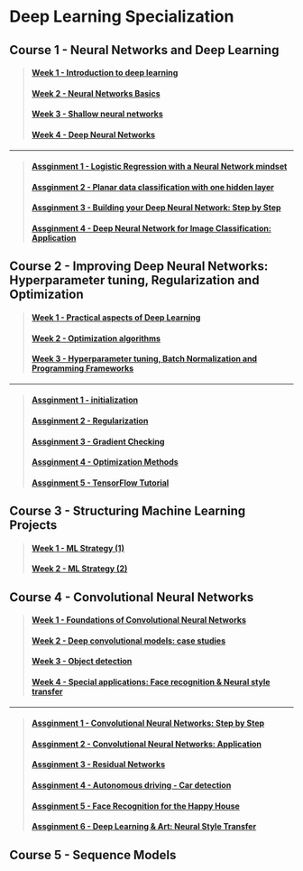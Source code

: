 # Deep Learning Specialization

## Course 1 - Neural Networks and Deep Learning

> #### [Week 1 - Introduction to deep learning](https://github.com/htaiwan/note-andrew-deep-learning/blob/master/Note/1-1.md)
> #### [Week 2 - Neural Networks Basics](https://github.com/htaiwan/note-andrew-deep-learning/blob/master/Note/1-2.md)
> #### [Week 3 - Shallow neural networks](https://github.com/htaiwan/note-andrew-deep-learning/blob/master/Note/1-3.md)
> #### [Week 4 - Deep Neural Networks](https://github.com/htaiwan/note-andrew-deep-learning/blob/master/Note/1-4.md)

---

> #### [Assginment 1 - Logistic Regression with a Neural Network mindset](https://github.com/htaiwan/note-andrew-deep-learning/blob/master/Assignment/Course1/1-1.md)
> #### [Assginment 2 - Planar data classification with one hidden layer](https://github.com/htaiwan/note-andrew-deep-learning/blob/master/Assignment/Course1//1-2.md)
> #### [Assginment 3 - Building your Deep Neural Network: Step by Step](https://github.com/htaiwan/note-andrew-deep-learning/blob/master/Assignment/Course1//1-3.md)
> #### [Assginment 4 - Deep Neural Network for Image Classification: Application](https://github.com/htaiwan/note-andrew-deep-learning/blob/master/Assignment/Course1//1-4.md)


## Course 2 - Improving Deep Neural Networks: Hyperparameter tuning, Regularization and Optimization

> #### [Week 1 - Practical aspects of Deep Learning](https://github.com/htaiwan/note-andrew-deep-learning/blob/master/Note/2-1.md)
> #### [Week 2 - Optimization algorithms](https://github.com/htaiwan/note-andrew-deep-learning/blob/master/Note/2-2.md)
> #### [Week 3 - Hyperparameter tuning, Batch Normalization and Programming Frameworks](https://github.com/htaiwan/note-andrew-deep-learning/blob/master/Note/2-3.md)

---

> #### [Assginment 1 - initialization](https://github.com/htaiwan/note-andrew-deep-learning/blob/master/Assignment/Course2/2-1.md)
> #### [Assginment 2 - Regularization](https://github.com/htaiwan/note-andrew-deep-learning/blob/master/Assignment/Course2/2-2.md)
> #### [Assginment 3 - Gradient Checking](https://github.com/htaiwan/note-andrew-deep-learning/blob/master/Assignment/Course2/2-3.md)
> #### [Assginment 4 - Optimization Methods](https://github.com/htaiwan/note-andrew-deep-learning/blob/master/Assignment/Course2/2-4.md)
> #### [Assginment 5 - TensorFlow Tutorial](https://github.com/htaiwan/note-andrew-deep-learning/blob/master/Assignment/Course2/2-5.md)

## Course 3 - Structuring Machine Learning Projects

> #### [Week 1 - ML Strategy (1)](https://github.com/htaiwan/note-andrew-deep-learning/blob/master/Note/3-1.md)
> #### [Week 2 - ML Strategy (2)](https://github.com/htaiwan/note-andrew-deep-learning/blob/master/Note/3-2.md)

## Course 4 - Convolutional Neural Networks

> #### [Week 1 - Foundations of Convolutional Neural Networks](https://github.com/htaiwan/note-andrew-deep-learning/blob/master/Note/4-1.md)
> #### [Week 2 - Deep convolutional models: case studies](https://github.com/htaiwan/note-andrew-deep-learning/blob/master/Note/4-2.md)
> #### [Week 3 - Object detection](https://github.com/htaiwan/note-andrew-deep-learning/blob/master/Note/4-3.md)
> #### [Week 4 - Special applications: Face recognition & Neural style transfer](https://github.com/htaiwan/note-andrew-deep-learning/blob/master/Note/4-4.md)

---

> #### [Assginment 1 - Convolutional Neural Networks: Step by Step](https://github.com/htaiwan/note-andrew-deep-learning/blob/master/Assignment/4-1.md)
> #### [Assginment 2 - Convolutional Neural Networks: Application](https://github.com/htaiwan/note-andrew-deep-learning/blob/master/Assignment/4-2.md)
> #### [Assginment 3 - Residual Networks](https://github.com/htaiwan/note-andrew-deep-learning/blob/master/Assignment/4-3.md)
> #### [Assginment 4 - Autonomous driving - Car detection](https://github.com/htaiwan/note-andrew-deep-learning/blob/master/Assignment/4-4.md)
> #### [Assginment 5 - Face Recognition for the Happy House](https://github.com/htaiwan/note-andrew-deep-learning/blob/master/Assignment/4-5.md)
> #### [Assginment 6 - Deep Learning & Art: Neural Style Transfer](https://github.com/htaiwan/note-andrew-deep-learning/blob/master/Assignment/4-6.md)

## Course 5 - Sequence Models

